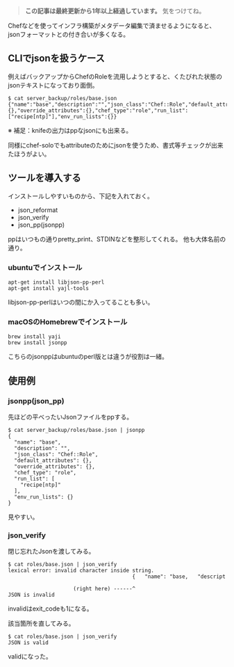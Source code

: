 <!-- too_old -->
> **この記事は最終更新から1年以上経過しています。** 気をつけてね。

Chefなどを使ってインフラ構築がメタデータ編集で済ませるようになると、jsonフォーマットとの付き合いが多くなる。




## CLIでjsonを扱うケース

例えばバックアップからChefのRoleを流用しようとすると、くたびれた状態のjsonテキストになっており面倒。

```shell::cli_stdout
$ cat server_backup/roles/base.json 
{"name":"base","description":"","json_class":"Chef::Role","default_attributes":{},"override_attributes":{},"chef_type":"role","run_list":["recipe[ntp]"],"env_run_lists":{}}
```

※ 補足：knifeの出力はppなjsonにも出来る。

同様にchef-soloでもattributeのためにjsonを使うため、書式等チェックが出来たほうがよい。

## ツールを導入する

インストールしやすいものから、下記を入れておく。

- json_reformat
- json_verify
- json_pp(jsonpp)

ppはいつもの通りpretty_print、STDINなどを整形してくれる。
他も大体名前の通り。


### ubuntuでインストール

```
apt-get install libjson-pp-perl
apt-get install yajl-tools
```

libjson-pp-perlはいつの間にか入ってることも多い。

### macOSのHomebrewでインストール

```
brew install yaji
brew install jsonpp
```

こちらのjsonppはubuntuのperl版とは違うが役割は一緒。



## 使用例

### jsonpp(json_pp)

先ほどの平べったいJsonファイルをppする。

```shell::cli_stdout
$ cat server_backup/roles/base.json | jsonpp 
{
  "name": "base",
  "description": "",
  "json_class": "Chef::Role",
  "default_attributes": {},
  "override_attributes": {},
  "chef_type": "role",
  "run_list": [
    "recipe[ntp]"
  ],
  "env_run_lists": {}
}
```

見やすい。

### json_verify

閉じ忘れたJsonを渡してみる。

```shell::cli_stdout
$ cat roles/base.json | json_verify 
lexical error: invalid character inside string.
                                        {   "name": "base,   "descript

                     (right here) ------^
JSON is invalid
```

invalidはexit_codeも1になる。

該当箇所を直してみる。

```shell::cli_stdout
$ cat roles/base.json | json_verify 
JSON is valid
```

validになった。

